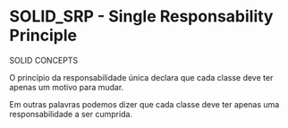 # SOLID_SRP - Single Responsability Principle
SOLID CONCEPTS

O princípio da responsabilidade única declara que cada classe deve ter apenas um motivo para mudar.

Em outras palavras podemos dizer que cada classe deve ter apenas uma responsabilidade a ser cumprida.
